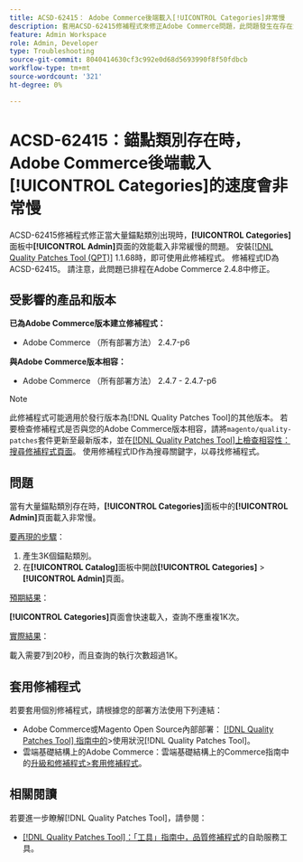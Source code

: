```yaml
---
title: ACSD-62415： Adobe Commerce後端載入[!UICONTROL Categories]非常慢
description: 套用ACSD-62415修補程式來修正Adobe Commerce問題，此問題發生在存在大量錨點類別時，[!UICONTROL Categories]面板中[!UICONTROL Admin]頁面的效能載入非常慢。
feature: Admin Workspace
role: Admin, Developer
type: Troubleshooting
source-git-commit: 8040414630cf3c992e0d68d5693990f8f50fdbcb
workflow-type: tm+mt
source-wordcount: '321'
ht-degree: 0%

---
```



# ACSD-62415：錨點類別存在時，Adobe Commerce後端載入&#x200B;**[!UICONTROL Categories]**&#x200B;的速度會非常慢

ACSD-62415修補程式修正當大量錨點類別出現時，**[!UICONTROL Categories]**&#x200B;面板中&#x200B;**[!UICONTROL Admin]**&#x200B;頁面的效能載入非常緩慢的問題。 安裝[[!DNL Quality Patches Tool (QPT)]](/help/tools/quality-patches-tool/quality-patches-tool-to-self-serve-quality-patches.md) 1.1.68時，即可使用此修補程式。 修補程式ID為ACSD-62415。 請注意，此問題已排程在Adobe Commerce 2.4.8中修正。

## 受影響的產品和版本

**已為Adobe Commerce版本建立修補程式：**

* Adobe Commerce （所有部署方法） 2.4.7-p6

**與Adobe Commerce版本相容：**

* Adobe Commerce （所有部署方法） 2.4.7 - 2.4.7-p6

>[!NOTE]
>
>此修補程式可能適用於發行版本為[!DNL Quality Patches Tool]的其他版本。 若要檢查修補程式是否與您的Adobe Commerce版本相容，請將`magento/quality-patches`套件更新至最新版本，並在[[!DNL Quality Patches Tool]上檢查相容性：搜尋修補程式頁面](https://experienceleague.adobe.com/tools/commerce-quality-patches/index.html?lang=zh-Hant)。 使用修補程式ID作為搜尋關鍵字，以尋找修補程式。

## 問題

當有大量錨點類別存在時，**[!UICONTROL Categories]**&#x200B;面板中的&#x200B;**[!UICONTROL Admin]**&#x200B;頁面載入非常慢。

<u>要再現的步驟</u>：

1. 產生3K個錨點類別。
1. 在&#x200B;**[!UICONTROL Catalog]**&#x200B;面板中開啟&#x200B;**[!UICONTROL Categories]** > **[!UICONTROL Admin]**&#x200B;頁面。

<u>預期結果</u>：

**[!UICONTROL Categories]**&#x200B;頁面會快速載入，查詢不應重複1K次。

<u>實際結果</u>：

載入需要7到20秒，而且查詢的執行次數超過1K。

## 套用修補程式

若要套用個別修補程式，請根據您的部署方法使用下列連結：

* Adobe Commerce或Magento Open Source內部部署： [[!DNL Quality Patches Tool] 指南中的](/help/tools/quality-patches-tool/usage.md)>使用狀況[!DNL Quality Patches Tool]。
* 雲端基礎結構上的Adobe Commerce：雲端基礎結構上的Commerce指南中的[升級和修補程式>套用修補程式](https://experienceleague.adobe.com/docs/commerce-cloud-service/user-guide/develop/upgrade/apply-patches.html?lang=zh-Hant)。

## 相關閱讀

若要進一步瞭解[!DNL Quality Patches Tool]，請參閱：

* [[!DNL Quality Patches Tool]：「工具」指南中，品質修補程式](/help/tools/quality-patches-tool/quality-patches-tool-to-self-serve-quality-patches.md)的自助服務工具。
